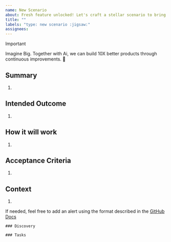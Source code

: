 ```yaml
---
name: New Scenario
about: Fresh feature unlocked! Let's craft a stellar scenario to bring it to life.
title: ""
labels: "type: new scenario :jigsaw:"
assignees:
---
```


> [!IMPORTANT]
> Imagine Big. Together with Ai, we can build 10X better products through continuous improvements. 🤖

## Summary

1.

## Intended Outcome

1.

## How it will work

1.

## Acceptance Criteria

1.

## Context

1.

If needed, feel free to add an alert using the format described in the [GitHub Docs](https://docs.github.com/en/get-started/writing-on-github/getting-started-with-writing-and-formatting-on-github/basic-writing-and-formatting-syntax#alerts)

```[tasklist]
### Discovery
```

```[tasklist]
### Tasks
```
